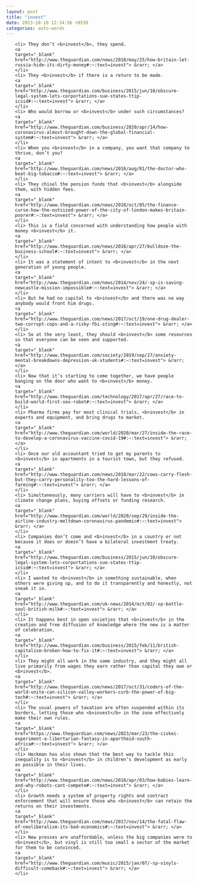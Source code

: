 ```yaml
---
layout: post
title: "invest"
date: 2023-10-10 12:34:56 +0530
categories: auto-words
---
```

<ol>

    <li> They don’t <b>invest</b>, they spend.
    <a 
    target="_blank" 
    href="http://www.theguardian.com/news/2018/may/25/how-britain-let-russia-hide-its-dirty-money#:~:text=invest"> &rarr; </a>
    </li>
    <li> They <b>invest</b> if there is a return to be made.
    <a 
    target="_blank" 
    href="http://www.theguardian.com/business/2015/jun/10/obscure-legal-system-lets-corportations-sue-states-ttip-icsid#:~:text=invest"> &rarr; </a>
    </li>
    <li> Who would borrow or <b>invest</b> under such circumstances?
    <a 
    target="_blank" 
    href="http://www.theguardian.com/business/2020/apr/14/how-coronavirus-almost-brought-down-the-global-financial-system#:~:text=invest"> &rarr; </a>
    </li>
    <li> When you <b>invest</b> in a company, you want that company to thrive, don’t you?
    <a 
    target="_blank" 
    href="http://www.theguardian.com/news/2016/aug/01/the-doctor-who-beat-big-tobacco#:~:text=invest"> &rarr; </a>
    </li>
    <li> They chisel the pension funds that <b>invest</b> alongside them, with hidden fees.
    <a 
    target="_blank" 
    href="http://www.theguardian.com/news/2018/oct/05/the-finance-curse-how-the-outsized-power-of-the-city-of-london-makes-britain-poorer#:~:text=invest"> &rarr; </a>
    </li>
    <li> This is a field concerned with understanding how people with money <b>invest</b> it.
    <a 
    target="_blank" 
    href="http://www.theguardian.com/news/2018/apr/27/bulldoze-the-business-school#:~:text=invest"> &rarr; </a>
    </li>
    <li> It was a statement of intent to <b>invest</b> in the next generation of young people.
    <a 
    target="_blank" 
    href="http://www.theguardian.com/news/2014/nov/24/-sp-is-saving-newcastle-mission-impossible#:~:text=invest"> &rarr; </a>
    </li>
    <li> But he had no capital to <b>invest</b> and there was no way anybody would front him drugs.
    <a 
    target="_blank" 
    href="http://www.theguardian.com/news/2017/oct/19/one-drug-dealer-two-corrupt-cops-and-a-risky-fbi-sting#:~:text=invest"> &rarr; </a>
    </li>
    <li> So at the very least, they should <b>invest</b> some resources so that everyone can be seen and supported.
    <a 
    target="_blank" 
    href="http://www.theguardian.com/society/2019/sep/27/anxiety-mental-breakdowns-depression-uk-students#:~:text=invest"> &rarr; </a>
    </li>
    <li> Now that it’s starting to come together, we have people banging on the door who want to <b>invest</b> money.
    <a 
    target="_blank" 
    href="http://www.theguardian.com/technology/2017/apr/27/race-to-build-world-first-sex-robot#:~:text=invest"> &rarr; </a>
    </li>
    <li> Pharma firms pay for most clinical trials, <b>invest</b> in experts and equipment, and bring drugs to market.
    <a 
    target="_blank" 
    href="http://www.theguardian.com/world/2020/mar/27/inside-the-race-to-develop-a-coronavirus-vaccine-covid-19#:~:text=invest"> &rarr; </a>
    </li>
    <li> Once our old accountant tried to get my parents to <b>invest</b> in apartments in a tourist town, but they refused.
    <a 
    target="_blank" 
    href="http://www.theguardian.com/news/2018/mar/22/cows-carry-flesh-but-they-carry-personality-too-the-hard-lessons-of-farming#:~:text=invest"> &rarr; </a>
    </li>
    <li> Simultaneously, many carriers will have to <b>invest</b> in climate change plans, buying offsets or funding research.
    <a 
    target="_blank" 
    href="http://www.theguardian.com/world/2020/sep/29/inside-the-airline-industry-meltdown-coronavirus-pandemic#:~:text=invest"> &rarr; </a>
    </li>
    <li> Companies don’t come and <b>invest</b> in a country or not because it does or doesn’t have a bilateral investment treaty.
    <a 
    target="_blank" 
    href="http://www.theguardian.com/business/2015/jun/10/obscure-legal-system-lets-corportations-sue-states-ttip-icsid#:~:text=invest"> &rarr; </a>
    </li>
    <li> I wanted to <b>invest</b> in something sustainable, when others were giving up, and to do it transparently and honestly, not sneak it in.
    <a 
    target="_blank" 
    href="http://www.theguardian.com/uk-news/2014/oct/02/-sp-battle-soul-british-milk#:~:text=invest"> &rarr; </a>
    </li>
    <li> It happens best in open societies that <b>invest</b> in the creation and free diffusion of knowledge where the new is a matter of celebration.
    <a 
    target="_blank" 
    href="http://www.theguardian.com/business/2015/feb/11/british-capitalism-broken-how-to-fix-it#:~:text=invest"> &rarr; </a>
    </li>
    <li> They might all work in the same industry, and they might all live primarily from wages they earn rather than capital they own or <b>invest</b>.
    <a 
    target="_blank" 
    href="http://www.theguardian.com/news/2017/oct/31/coders-of-the-world-unite-can-silicon-valley-workers-curb-the-power-of-big-tech#:~:text=invest"> &rarr; </a>
    </li>
    <li> The usual powers of taxation are often suspended within its borders, letting those who <b>invest</b> in the zone effectively make their own rules.
    <a 
    target="_blank" 
    href="https://www.theguardian.com/news/2023/mar/23/the-ciskei-experiment-a-libertarian-fantasy-in-apartheid-south-africa#:~:text=invest"> &rarr; </a>
    </li>
    <li> Heckman has also shown that the best way to tackle this inequality is to <b>invest</b> in children’s development as early as possible in their lives.
    <a 
    target="_blank" 
    href="http://www.theguardian.com/news/2018/apr/03/how-babies-learn-and-why-robots-cant-compete#:~:text=invest"> &rarr; </a>
    </li>
    <li> Growth needs a system of property rights and contract enforcement that will ensure those who <b>invest</b> can retain the returns on their investments.
    <a 
    target="_blank" 
    href="http://www.theguardian.com/news/2017/nov/14/the-fatal-flaw-of-neoliberalism-its-bad-economics#:~:text=invest"> &rarr; </a>
    </li>
    <li> New presses are unaffordable, unless the big companies were to <b>invest</b>, but vinyl is still too small a sector of the market for them to be convinced.
    <a 
    target="_blank" 
    href="http://www.theguardian.com/music/2015/jan/07/-sp-vinyls-difficult-comeback#:~:text=invest"> &rarr; </a>
    </li>